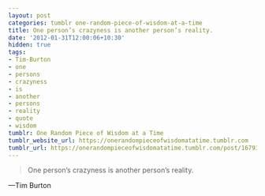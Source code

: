 ```yaml
---
layout: post
categories: tumblr one-random-piece-of-wisdom-at-a-time
title: One person’s crazyness is another person’s reality.
date: '2012-01-31T12:00:06+10:30'
hidden: true
tags:
- Tim-Burton
- one
- persons
- crazyness
- is
- another
- persons
- reality
- quote
- wisdom
tumblr: One Random Piece of Wisdom at a Time
tumblr_website_url: https://onerandompieceofwisdomatatime.tumblr.com
tumblr_url: https://onerandompieceofwisdomatatime.tumblr.com/post/16793008389/one-persons-crazyness-is-another-persons
---
```

> One person’s crazyness is another person’s reality.

—Tim Burton
